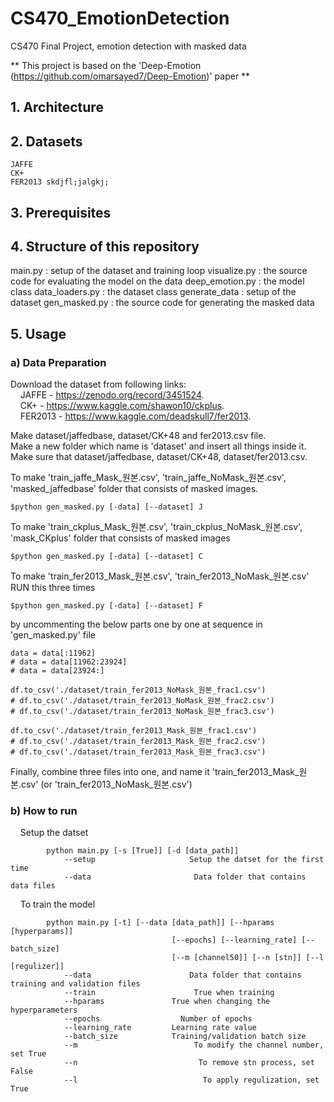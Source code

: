 # CS470_EmotionDetection
CS470 Final Project, emotion detection with masked data

** This project is based on the 'Deep-Emotion (https://github.com/omarsayed7/Deep-Emotion)' paper **

## 1. Architecture
## 2. Datasets
    JAFFE
    CK+
    FER2013 skdjfl;jalgkj;

## 3. Prerequisites
## 4. Structure of this repository
main.py : setup of the dataset and training loop
visualize.py : the source code for evaluating the model on the data
deep_emotion.py : the model class
data_loaders.py : the dataset class
generate_data : setup of the dataset
gen_masked.py : the source code for generating the masked data

## 5. Usage
###    a) Data Preparation

Download the dataset from following links:   
&nbsp;&nbsp;&nbsp;&nbsp;JAFFE -  https://zenodo.org/record/3451524.  
&nbsp;&nbsp;&nbsp;&nbsp;CK+ - https://www.kaggle.com/shawon10/ckplus.  
&nbsp;&nbsp;&nbsp;&nbsp;FER2013 - https://www.kaggle.com/deadskull7/fer2013.  
    
Make dataset/jaffedbase, dataset/CK+48 and fer2013.csv file.   
Make a new folder which name is 'dataset' and insert all things inside it.   
Make sure that dataset/jaffedbase, dataset/CK+48, dataset/fer2013.csv.  

To make 'train_jaffe_Mask_원본.csv', 'train_jaffe_NoMask_원본.csv', 'masked_jaffedbase' folder that consists of masked images.  
    
    $python gen_masked.py [-data] [--dataset] J

To make 'train_ckplus_Mask_원본.csv', 'train_ckplus_NoMask_원본.csv', 'mask_CKplus' folder that consists of masked images
    
    $python gen_masked.py [-data] [--dataset] C

To make 'train_fer2013_Mask_원본.csv', 'train_fer2013_NoMask_원본.csv'   
RUN this three times 
    
    $python gen_masked.py [-data] [--dataset] F

by uncommenting the below parts one by one at sequence in 'gen_masked.py' file   

    data = data[:11962]
    # data = data[11962:23924]
    # data = data[23924:]

    df.to_csv('./dataset/train_fer2013_NoMask_원본_frac1.csv')
    # df.to_csv('./dataset/train_fer2013_NoMask_원본_frac2.csv')
    # df.to_csv('./dataset/train_fer2013_NoMask_원본_frac3.csv')

    df.to_csv('./dataset/train_fer2013_Mask_원본_frac1.csv')
    # df.to_csv('./dataset/train_fer2013_Mask_원본_frac2.csv')
    # df.to_csv('./dataset/train_fer2013_Mask_원본_frac3.csv')

Finally, combine three files into one, and name it 'train_fer2013_Mask_원본.csv' (or 'train_fer2013_NoMask_원본.csv')  

###    b) How to run
&nbsp;&nbsp;&nbsp;&nbsp;Setup the datset

            python main.py [-s [True]] [-d [data_path]]
                --setup                     Setup the datset for the first time
                --data                       Data folder that contains data files
                
&nbsp;&nbsp;&nbsp;&nbsp;To train the model

            python main.py [-t] [--data [data_path]] [--hparams [hyperparams]]
                                        [--epochs] [--learning_rate] [--batch_size]
                                        [--m [channel50]] [--n [stn]] [--l [regulizer]]
                --data                      Data folder that contains training and validation files
                --train                      True when training
                --hparams               True when changing the hyperparameters
                --epochs                  Number of epochs
                --learning_rate         Learning rate value
                --batch_size            Training/validation batch size
                --m                          To modify the channel number, set True
                --n                           To remove stn process, set False
                --l                            To apply regulization, set True
                                                                
        
    

